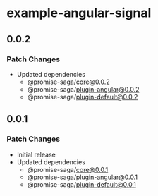 # example-angular-signal

## 0.0.2

### Patch Changes

- Updated dependencies
  - @promise-saga/core@0.0.2
  - @promise-saga/plugin-angular@0.0.2
  - @promise-saga/plugin-default@0.0.2

## 0.0.1

### Patch Changes

- Initial release
- Updated dependencies
  - @promise-saga/core@0.0.1
  - @promise-saga/plugin-angular@0.0.1
  - @promise-saga/plugin-default@0.0.1
